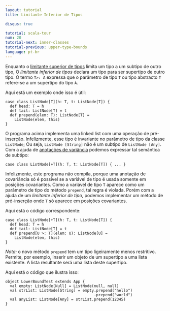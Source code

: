 ```yaml
---
layout: tutorial
title: Limitante Inferior de Tipos

disqus: true

tutorial: scala-tour
num: 20
tutorial-next: inner-classes
tutorial-previous: upper-type-bounds
language: pt-br
---
```


Enquanto o [limitante superior de tipos](upper-type-bounds.html) limita um tipo a um subtipo de outro tipo, O *limitante inferior de tipos* declara um tipo para ser supertipo de outro tipo. O termo `T>: A` expressa que o parâmetro de tipo `T` ou tipo abstracto `T` refere-se a um supertipo do tipo `A`.

Aqui está um exemplo onde isso é útil:

```tut
case class ListNode[T](h: T, t: ListNode[T]) {
  def head: T = h
  def tail: ListNode[T] = t
  def prepend(elem: T): ListNode[T] =
    ListNode(elem, this)
}
```

O programa acima implementa uma linked list com uma operação de pré-inserção. Infelizmente, esse tipo é invariante no parâmetro de tipo da classe `ListNode`; Ou seja, `ListNode [String]` não é um subtipo de `ListNode [Any]`. Com a ajuda de [anotações de variância](variances.html) podemos expressar tal semântica de subtipo:

```
case class ListNode[+T](h: T, t: ListNode[T]) { ... }
```

Infelizmente, este programa não compila, porque uma anotação de covariância só é possível se a variável de tipo é usada somente em posições covariantes. Como a variável de tipo `T` aparece como um parâmetro de tipo do método `prepend`, tal regra é violada. Porém com a ajuda de um *limitante inferior de tipo*, podemos implementar um método de pré-inserção onde `T` só aparece em posições covariantes.

Aqui está o código correspondente:

```tut
case class ListNode[+T](h: T, t: ListNode[T]) {
  def head: T = h
  def tail: ListNode[T] = t
  def prepend[U >: T](elem: U): ListNode[U] =
    ListNode(elem, this)
}
```

_Nota:_ o novo método `prepend` tem um tipo ligeiramente menos restritivo. Permite, por exemplo, inserir um objeto de um supertipo a uma lista existente. A lista resultante será uma lista deste supertipo.

Aqui está o código que ilustra isso:

```tut
object LowerBoundTest extends App {
  val empty: ListNode[Null] = ListNode(null, null)
  val strList: ListNode[String] = empty.prepend("hello")
                                       .prepend("world")
  val anyList: ListNode[Any] = strList.prepend(12345)
}
```

